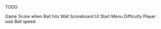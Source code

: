TODO

Game Score when Ball hits Wall
Scoreboard
UI
    Start Menu
    Difficulty
        Player size
        Ball speed
